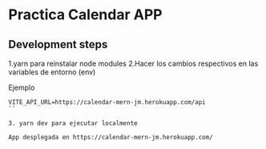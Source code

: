 # Practica Calendar APP

## Development steps

1.yarn para reinstalar node modules
2.Hacer los cambios respectivos en las variables de entorno (env)

Ejemplo
```
VITE_API_URL=https://calendar-mern-jm.herokuapp.com/api
``

3. yarn dev para ejecutar localmente

App desplegada en https://calendar-mern-jm.herokuapp.com/